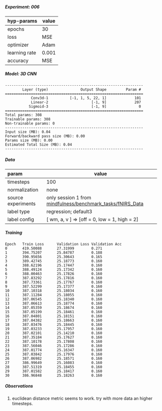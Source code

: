 ##### Experiment: 006


| hyp-params    | value                    |
| :------------ | ------------------------ |
| epochs        | 30                       |
| loss          | MSE |
| optimizer     | Adam                     |
| learning rate | 0.001                    |
| accuracy      | MSE            |

##### Model: 3D CNN

```
----------------------------------------------------------------
        Layer (type)               Output Shape         Param #
================================================================
            Conv3d-1          [-1, 1, 5, 22, 1]             101
            Linear-2                    [-1, 9]             207
           Sigmoid-3                    [-1, 9]               0
================================================================
Total params: 308
Trainable params: 308
Non-trainable params: 0
----------------------------------------------------------------
Input size (MB): 0.04
Forward/backward pass size (MB): 0.00
Params size (MB): 0.00
Estimated Total Size (MB): 0.04
----------------------------------------------------------------
```

##### Data

| param              | value                                                        |
| :----------------- | ------------------------------------------------------------ |
| timesteps          | 100                                                          |
| normalization      | none                                                         |
| source experiments | only session 1 from [mindfulness/benchmark_tasks/fNIRS_Data](https://github.com/lmhirshf/mindfulness/tree/master/benchmark_tasks/data/fNIRS_Data) |
| label type         | regression; default3                                         |
| label config       | [ wm, a, v ] => [off = 0, low = 1, high = 2]|

##### Training

```
Epoch   Train Loss      Validation Loss Validation Acc
0       419.50088       27.31999        0.271
1       394.75207       25.84787        0.188
2       390.95656       25.30643        0.165
3       389.42745       25.18773        0.160
4       388.62196       25.17447        0.160
5       388.49124       25.17342        0.160
6       388.00463       25.17826        0.160
7       387.83292       25.17816        0.160
8       387.73361       25.17767        0.160
9       387.52299       25.17377        0.160
10      387.10318       25.18034        0.160
11      387.11284       25.18055        0.160
12      387.06545       25.18340        0.160
13      387.06613       25.18774        0.160
14      387.05359       25.18674        0.160
15      387.05199       25.18461        0.160
16      387.04801       25.18151        0.160
17      387.04382       25.18663        0.160
18      387.03476       25.18445        0.160
19      387.03233       25.17957        0.160
20      387.02101       25.14210        0.160
21      387.35184       25.17627        0.160
22      387.10178       25.17808        0.160
23      387.56046       25.17286        0.160
24      387.01774       25.16347        0.160
25      387.03842       25.17976        0.160
26      387.06982       25.18571        0.160
27      386.99649       25.16083        0.160
28      387.51319       25.18455        0.160
29      387.01582       25.18417        0.160
30      386.96848       25.18263        0.160
```

##### Observations

1. euclidean distance metric seems to work. try with more data an higher timesteps.
